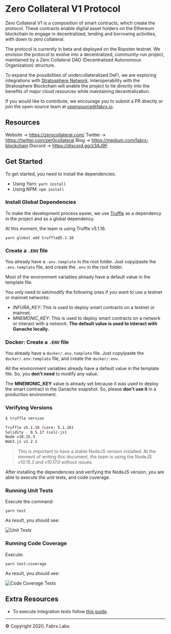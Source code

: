 # Zero Collateral V1 Protocol

Zero Collateral V1 is a composition of smart contracts, which create the protocol. These contracts enable digital asset holders on the Ethereum blockchain to engage in decentralized, lending and borrowing activities, with down to zero collateral.

The protocol is currently in beta and deployed on the Ropsten testnet. We envision the protocol to evolve into a decentralized, community-run project, maintained by a Zero Collateral DAO (Decentralized Autonomous Organization) structure.

To expand the possibilities of undercollateralized DeFi, we are exploring integrations with [Stratosphere Network](https://www.stratosphere.network/). Interoperability with the Stratosphere Blockchain will enable the project to tie directly into the benefits of major cloud resources while maintaining decentralization.

If you would like to contribute, we encourage you to submit a PR directly or join the open-source team at opensource@fabrx.io.

## Resources

Website → https://zerocollateral.com/
Twitter → https://twitter.com/zer0collateral 
Blog → https://medium.com/fabrx-blockchain
Discord → https://discord.gg/z3AJ9F

## Get Started

To get started, you need to install the dependencies:

- Using Yarn: ```yarn install```
- Using NPM: ```npm install```

### Install Global Dependencies

To make the development process easier, we use [Truffle](https://www.trufflesuite.com/truffle) as a dependency in the project and as a global dependency.

At this moment, the team is using Truffle v5.1.16.

```yarn global add truffle@5.1.16```

### Create a ```.ENV``` file

You already have a `.env.template` in the root folder. Just copy/paste the `.env.template` file, and create the `.env` in the root folder.

Most of the environment variables already have a default value in the template file.

You only need to set/modify the following ones if you want to use a testnet or mainnet networks:

- *INFURA_KEY*: This is used to deploy smart contracts on a testnet or mainnet.
- *MNEMONIC_KEY*: This is used to deploy smart contracts on a network or interact with a network. **The default value is used to interact with Ganache locally.**

### Docker: Create a ```.ENV``` file

You already have a `docker/.env.template` file. Just copy/paste the `docker/.env.template` file, and create the `docker/.env`.

All the environment variables already have a default value in the template file. So, you **don't need** to modify any value.

The **MNEMONIC_KEY** value is already set because it was used to deploy the smart contract in the Ganache snapshot. So, please **don't use it** in a production environment.

### Verifying Versions

```sh
$ truffle version

Truffle v5.1.16 (core: 5.1.16)
Solidity - 0.5.17 (solc-js)
Node v10.15.3
Web3.js v1.2.1
```

> This is important to have a stable NodeJS version installed. At the moment of writing this document, the team is using the NodeJS *v10.15.3* and *v10.17.0* without issues.

After installing the dependencies and verifying the NodeJS version, you are able to execute the unit tests, and code coverage.

### Running Unit Tests

Execute the command:

```yarn test```

As result, you should see:

![Unit Tests](docs/images/get-started/unit-tests-result.png)

### Running Code Coverage

Execute:

```yarn test:coverage```

As result, you should see:

![Code Coverage Tests](docs/images/get-started/test-coverage-result.png)

## Extra Resources

- To execute integration tests follow [this guide](./docs/integration-tests.md).

---
© Copyright 2020, Fabrx Labs
